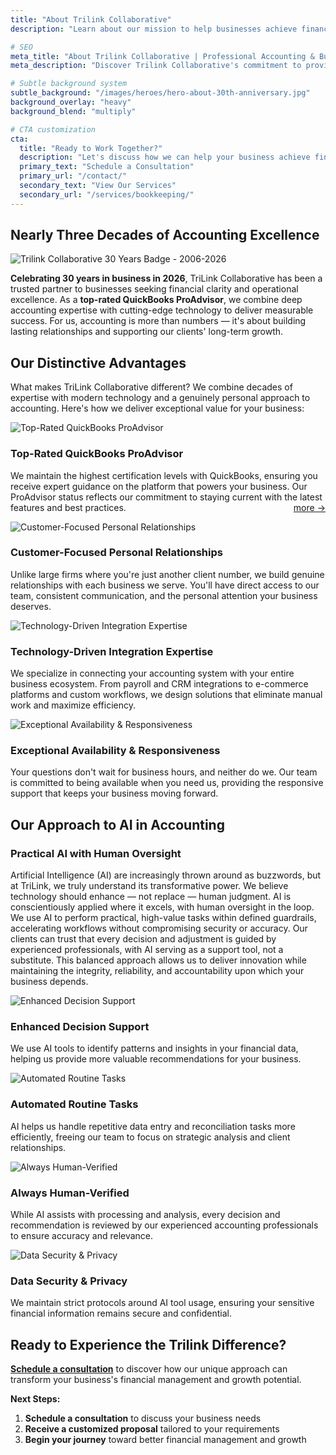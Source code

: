 ```yaml
---
title: "About Trilink Collaborative"
description: "Learn about our mission to help businesses achieve financial clarity and operational excellence through expert accounting and business consulting services."

# SEO
meta_title: "About Trilink Collaborative | Professional Accounting & Business Consulting"
meta_description: "Discover Trilink Collaborative's commitment to providing expert accounting, bookkeeping, and business consulting services that help companies grow with confidence."

# Subtle background system
subtle_background: "/images/heroes/hero-about-30th-anniversary.jpg"
background_overlay: "heavy"
background_blend: "multiply"

# CTA customization
cta:
  title: "Ready to Work Together?"
  description: "Let's discuss how we can help your business achieve financial clarity and operational excellence."
  primary_text: "Schedule a Consultation"
  primary_url: "/contact/"
  secondary_text: "View Our Services"
  secondary_url: "/services/bookkeeping/"
---
```


<div class="content-section-wrapper">

<div class="content-section-card content-section-white">

## Nearly Three Decades of Accounting Excellence

<img src="/images/badges/trilink-30-year-badge.jpg" alt="Trilink Collaborative 30 Years Badge - 2006-2026" class="anniversary-badge">

**Celebrating 30 years in business in 2026**, TriLink Collaborative has been a trusted partner to businesses seeking financial clarity and operational excellence. As a **top-rated QuickBooks ProAdvisor**, we combine deep accounting expertise with cutting-edge technology to deliver measurable success. For us, accounting is more than numbers — it's about building lasting relationships and supporting our clients' long-term growth.

<div style="clear: both;"></div>

</div>

<div class="content-section-card content-section-gray">

## Our Distinctive Advantages

What makes TriLink Collaborative different? We combine decades of expertise with modern technology and a genuinely personal approach to accounting. Here's how we deliver exceptional value for your business:

<div class="advantage-item">
  <div class="icon-container">
    <img src="/images/icons/proadvisor-trophy-icon.svg" alt="Top-Rated QuickBooks ProAdvisor">
  </div>
  <div class="advantage-content">
    <h3>Top-Rated QuickBooks ProAdvisor</h3>
    <p>We maintain the highest certification levels with QuickBooks, ensuring you receive expert guidance on the platform that powers your business. Our ProAdvisor status reflects our commitment to staying current with the latest features and best practices. <span style="float: right;"><a href="/quickbooks-proadvisor/" class="text-sm text-primary font-medium hover:text-primary/80 transition-colors">more →</a></span></p>
  </div>
</div>

<div class="advantage-item">
  <div class="icon-container">
    <img src="/images/icons/handshake-icon.svg" alt="Customer-Focused Personal Relationships">
  </div>
  <div class="advantage-content">
    <h3>Customer-Focused Personal Relationships</h3>
    <p>Unlike large firms where you're just another client number, we build genuine relationships with each business we serve. You'll have direct access to our team, consistent communication, and the personal attention your business deserves.</p>
  </div>
</div>

<div class="advantage-item">
  <div class="icon-container">
    <img src="/images/icons/tech-integration-icon.svg" alt="Technology-Driven Integration Expertise">
  </div>
  <div class="advantage-content">
    <h3>Technology-Driven Integration Expertise</h3>
    <p>We specialize in connecting your accounting system with your entire business ecosystem. From payroll and CRM integrations to e-commerce platforms and custom workflows, we design solutions that eliminate manual work and maximize efficiency.</p>
  </div>
</div>

<div class="advantage-item">
  <div class="icon-container">
    <img src="/images/icons/availability-icon.svg" alt="Exceptional Availability & Responsiveness">
  </div>
  <div class="advantage-content">
    <h3>Exceptional Availability & Responsiveness</h3>
    <p>Your questions don't wait for business hours, and neither do we. Our team is committed to being available when you need us, providing the responsive support that keeps your business moving forward.</p>
  </div>
</div>

</div>

<div class="content-section-card content-section-white">

## Our Approach to AI in Accounting

### Practical AI with Human Oversight

Artificial Intelligence (AI) are increasingly thrown around as buzzwords, but at TriLink, we truly understand its transformative power. We believe technology should enhance — not replace — human judgment. AI is conscientiously applied where it excels, with human oversight in the loop. We use AI to perform practical, high-value tasks within defined guardrails, accelerating workflows without compromising security or accuracy. Our clients can trust that every decision and adjustment is guided by experienced professionals, with AI serving as a support tool, not a substitute. This balanced approach allows us to deliver innovation while maintaining the integrity, reliability, and accountability upon which your business depends.

<div class="advantage-item">
  <div class="icon-container">
    <img src="/images/icons/ai-decision-support-icon.svg" alt="Enhanced Decision Support">
  </div>
  <div class="advantage-content">
    <h3>Enhanced Decision Support</h3>
    <p>We use AI tools to identify patterns and insights in your financial data, helping us provide more valuable recommendations for your business.</p>
  </div>
</div>

<div class="advantage-item">
  <div class="icon-container">
    <img src="/images/icons/automated-tasks-icon.svg" alt="Automated Routine Tasks">
  </div>
  <div class="advantage-content">
    <h3>Automated Routine Tasks</h3>
    <p>AI helps us handle repetitive data entry and reconciliation tasks more efficiently, freeing our team to focus on strategic analysis and client relationships.</p>
  </div>
</div>

<div class="advantage-item">
  <div class="icon-container">
    <img src="/images/icons/human-verified-icon.svg" alt="Always Human-Verified">
  </div>
  <div class="advantage-content">
    <h3>Always Human-Verified</h3>
    <p>While AI assists with processing and analysis, every decision and recommendation is reviewed by our experienced accounting professionals to ensure accuracy and relevance.</p>
  </div>
</div>

<div class="advantage-item">
  <div class="icon-container">
    <img src="/images/icons/data-security-icon.svg" alt="Data Security & Privacy">
  </div>
  <div class="advantage-content">
    <h3>Data Security & Privacy</h3>
    <p>We maintain strict protocols around AI tool usage, ensuring your sensitive financial information remains secure and confidential.</p>
  </div>
</div>

</div>

<div class="content-section-card content-section-gray">

## Ready to Experience the Trilink Difference?

**[Schedule a consultation](/contact/)** to discover how our unique approach can transform your business's financial management and growth potential.

**Next Steps:**
1. **Schedule a consultation** to discuss your business needs
2. **Receive a customized proposal** tailored to your requirements
3. **Begin your journey** toward better financial management and growth

</div>

</div>

